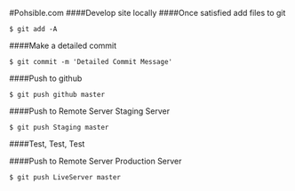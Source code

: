 #Pohsible.com
####Develop site locally
####Once satisfied add files to git

```$ git add -A```

####Make a detailed commit

```$ git commit -m 'Detailed Commit Message'```

####Push to github

```$ git push github master```

####Push to Remote Server Staging Server

```$ git push Staging master```

####Test, Test, Test

####Push to Remote Server Production Server

```$ git push LiveServer master```

